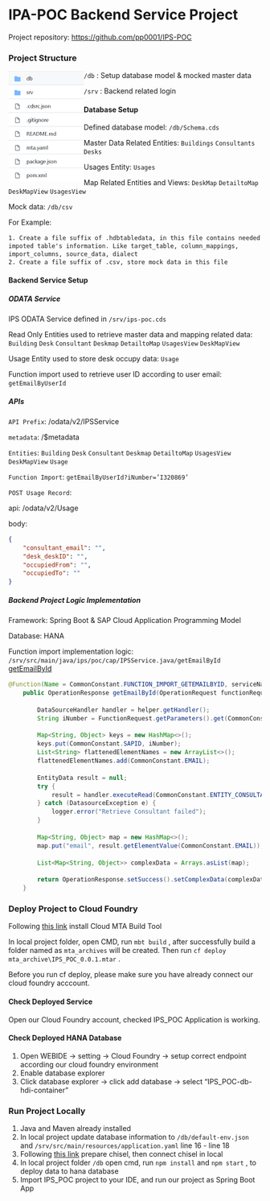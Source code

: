 # IPA-POC Backend Service Project

Project repository: https://github.com/pp0001/IPS-POC  

### Project Structure

<img src="./img/Project Structure.png" alt="Project Structure" align="Left" style="zoom:50%;" />

`/db` : Setup database model & mocked master data  

`/srv` : Backend related login  

#### Database Setup  

Defined database model: `/db/Schema.cds ` 

Master Data Related Entities: `Buildings` `Consultants` `Desks`   

Usages Entity: `Usages`  

Map Related Entities and Views: `DeskMap` `DetailtoMap` `DeskMapView` `UsagesView`   

Mock data: `/db/csv`  

For Example:   

	1. Create a file suffix of .hdbtabledata, in this file contains needed impoted table's information. Like target_table, column_mappings, import_columns, source_data, dialect  
 	2. Create a file suffix of .csv, store mock data in this file   

#### Backend Service Setup

##### ODATA Service  

IPS ODATA Service defined in `/srv/ips-poc.cds`   

Read Only Entities used to retrieve master data and mapping related data: `Building` `Desk` `Consultant` `Deskmap` `DetailtoMap` `UsagesView` `DeskMapView`   

Usage Entity used to store desk occupy data: `Usage`  

Function import used to retrieve user ID according to user email: `getEmailByUserId`    

##### APIs

`API Prefix`:  /odata/v2/IPSService

`metadata`: /$metadata  

`Entities`:  `Building` `Desk` `Consultant` `Deskmap` `DetailtoMap` `UsagesView` `DeskMapView` `Usage`  

`Function Import`:  `getEmailByUserId?iNumber=’I320869’`   

`POST Usage Record`: 

api: /odata/v2/Usage

body: 

```json
{
    "consultant_email": "",
    "desk_deskID": "",
    "occupiedFrom": "",
    "occupiedTo": ""
}
```

##### Backend Project Logic Implementation  

Framework: Spring Boot & SAP Cloud Application Programming Model  

Database: HANA  

Function import implementation logic: `/srv/src/main/java/ips/poc/cap/IPSService.java/getEmailById`  [getEmailById](https://github.com/pp0001/IPS-POC/blob/master/srv/src/main/java/ips/poc/cap/IPSService.java)    

```java
@Function(Name = CommonConstant.FUNCTION_IMPORT_GETEMAILBYID, serviceName = CommonConstant.SERVICE_NAME)
	public OperationResponse getEmailById(OperationRequest functionRequest, ExtensionHelper helper) {

		DataSourceHandler handler = helper.getHandler();
		String iNumber = FunctionRequest.getParameters().get(CommonConstant.INUMBER).toString();

		Map<String, Object> keys = new HashMap<>();
		keys.put(CommonConstant.SAPID, iNumber);
		List<String> flattenedElementNames = new ArrayList<>();
		flattenedElementNames.add(CommonConstant.EMAIL);

		EntityData result = null;
		try {
			result = handler.executeRead(CommonConstant.ENTITY_CONSULTANT, keys, flattenedElementNames);
		} catch (DatasourceException e) {
			logger.error("Retrieve Consultant failed");
		}
		
		Map<String, Object> map = new HashMap<>();
		map.put("email", result.getElementValue(CommonConstant.EMAIL));
		
		List<Map<String, Object>> complexData = Arrays.asList(map);
		
		return OperationResponse.setSuccess().setComplexData(complexData).response();
	}
```

### Deploy Project to Cloud Foundry

Following [this link](https://sap.github.io/cloud-mta-build-tool/download/) install Cloud MTA Build Tool  

In local project folder, open CMD, run `mbt build` , after successfully build a folder named as `mta_archives` will be created. Then run  `cf deploy mta_archive\IPS_POC_0.0.1.mtar` .   

Before you run cf deploy, please make sure you have already connect our cloud foundry acccount.

#### Check Deployed Service

Open our Cloud Foundry account, checked IPS_POC Application is working.

#### Check Deployed HANA Database

1. Open WEBIDE -> setting -> Cloud Foundry -> setup correct endpoint according our cloud foundry environment  
2. Enable database explorer  
3. Click database explorer -> click add database -> select “IPS_POC-db-hdi-container”    

### Run Project Locally

1. Java and Maven already installed  
2. In local project update database information to `/db/default-env.json` and `/srv/src/main/resources/application.yaml` line 16 - line 18  
3. Following [this link](https://github.infra.hana.ondemand.com/cloudfoundry/chisel) prepare chisel, then connect chisel in local
4. In local project folder `/db` open cmd, run `npm install` and `npm start` , to deploy data to hana database  
5. Import IPS_POC project to your IDE, and run our project as Spring Boot App  

